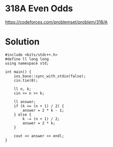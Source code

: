 # 318A	Even Odds

https://codeforces.com/problemset/problem/318/A

# Solution

```
#include <bits/stdc++.h>
#define ll long long
using namespace std;

int main() {
    ios_base::sync_with_stdio(false);
    cin.tie(0);

    ll n, k;
    cin >> n >> k;

    ll answer;
    if (k <= (n + 1) / 2) {
        answer = 2 * k - 1;
    } else {
        k -= (n + 1) / 2;
        answer = 2 * k;
    }

    cout << answer << endl;
}

```